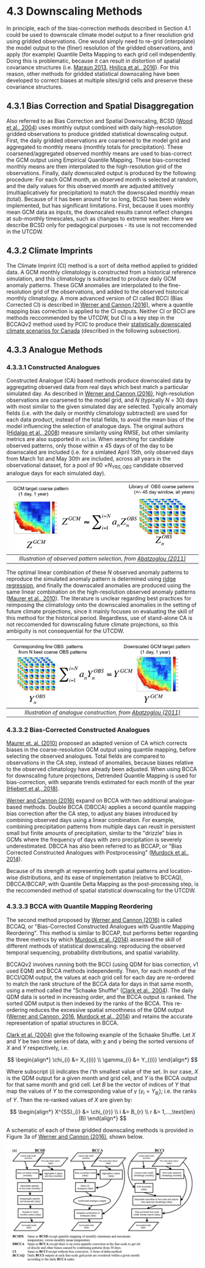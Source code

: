 # 4.3 Downscaling Methods

In principle, each of the bias-correction methods described in Section 4.1 could be used to downscale climate model output to a finer resolution grid using gridded observations. One would simply need to re-grid (interpolate) the model output to the (finer) resolution of the gridded observations, and apply (for example) Quantile Delta Mapping to each grid cell independently. Doing this is problematic, because it can result in distortion of spatial covariance structures (i.e. [Maraun 2013](doi.org/10.1175/JCLI-D-12-00821.1), [Hnilica et al., 2016](doi.org/10.1002/joc.4890)). For this reason, other methods for gridded statistical downscaling have been developed to correct biases at multiple sites/grid cells and preserve these covariance structures.

## 4.3.1 Bias Correction and Spatial Disaggregation

Also referred to as Bias Correction and Spatial Downscaling, BCSD ([Wood et al., 2004](doi.org/10.1023/B:CLIM.0000013685.99609.9e)) uses monthly output combined with daily high-resolution gridded observations to produce gridded statistical downscaling output. First, the daily gridded observations are coarsened to the model grid and aggregated to monthly means (monthly totals for precipitation). These coarsened/aggregated observed monthly means are used to bias-correct the GCM output using Empirical Quantile Mapping. These bias-corrected monthly means are then interpolated to the high-resolution grid of the observations. Finally, daily downscaled output is produced by the following procedure: For each GCM month, an observed month is selected at random, and the daily values for this observed month are adjusted attitively (multiaplicatively for precipitation) to match the downscaled monthly mean (total). Because of it has been around for so long, BCSD has been widely implemented, but has significant limitations. First, because it uses monthly mean GCM data as inputs, the downscaled results cannot reflect changes at sub-monthly timescales, such as changes to extreme weather. Here we describe BCSD only for pedagogical purposes - its use is not reccomended in the UTCDW.

## 4.3.2 Climate Imprints

The Climate Imprint (CI) method is a sort of delta method applied to gridded data. A GCM monthly climatology is constructed from a historical reference simulation, and this climatology is subtracted to produce daily GCM anomaly patterns. These GCM anomalies are interpolated to the fine-resolution grid of the observations, and added to the observed historical monthly climatology. A more advanced version of CI called BCCI (Bias Corrected CI) is described in [Werner and Cannon (2016)](doi.org/10.5194/hess-20-1483-2016), where a quantile mapping bias correction is applied to the CI outputs. Neither CI or BCCI are methods reccommended by the UTCDW, but CI is a key step in the BCCAQv2 method used by PCIC to produce their [statistically downscaled climate scenarios for Canada](https://www.pacificclimate.org/data/statistically-downscaled-climate-scenarios) (described in the following subsection).

## 4.3.3 Analogue Methods
### 4.3.3.1 Constructed Analogues

Constructed Analogue (CA) based methods produce downscaled data by aggregating observed data from real days which best match a particular simulated day. As described in [Werner and Cannon (2016)](doi.org/10.5194/hess-20-1483-2016), high-resolution observations are coarsened to the model grid, and $N$ (typically $N$ = 30) days with most similar to the given simulated day are selected. Typically anomaly fields (i.e. with the daily or monthly climatology subtracted) are used for each data product, instead of the total fields, to avoid the mean bias of the model influencing the selection of analogue days. The original authors ([Hidalgo et al., 2008](https://citeseerx.ist.psu.edu/document?repid=rep1&type=pdf&doi=2ccaf3294385bc206b751c466b4d6e2ceecf70af)) measure similarity using RMSE, but other similarity metrics are also supported in `xclim`. When searching for candidate observed patterns, only those within $\pm$ 45 days of of the day to be downscaled are included (i.e. for a simlated April 15th, only observed days from March 1st and May 30th are included, across all years in the observational dataset, for a pool of 90 $\times N_{YRS,OBS}$ candidate observed analogue days for each simulated day).

|![](./figures/ConstructedAnalogs.jpeg)|
|:--:|
|*Illustration of observed pattern selection, from [Abatzoglou (2011)](https://climate.northwestknowledge.net/MACA/MACAmethod.php)*|

The optimal linear combination of these $N$ observed anomaly patterns to reproduce the simulated anomaly pattern is determined using [ridge regression](https://en.wikipedia.org/wiki/Ridge_regression), and finally the downscaled anomalies are produced using the same linear combination on the high-resolution observed anomaly patterns ([Maurer et al., 2010](doi.org/10.5194/hess-14-1125-2010)). The literature is unclear regarding best practices for reimposing the climatology onto the downscaled anomalies in the setting of future climate projections, since it mainly focuses on evaluating the skill of this method for the historical period. Regardless, use of stand-alone CA is not reccomended for downscaling future climate projections, so this ambiguity is not consequential for the UTCDW.


|![](./figures/ConstructedAnalogs2.jpeg)|
|:--:|
|*Illustration of analogue construction, from [Abatzoglou (2011)](https://climate.northwestknowledge.net/MACA/MACAmethod.php)*|

### 4.3.3.2 Bias-Corrected Constructed Analogues

[Maurer et. al. (2010)](doi.org/10.5194/hess-14-1125-2010) proposed an adapted version of CA which corrects biases in the coarse-resolution GCM output using quantile mapping, before selecting the observed analogues. Total fields are compared to observations in the CA step, instead of anomalies, because biases relative to the observed climatology have already been adjusted. When using BCCA for downscaling future projections, Detrended Quantile Mapping is used for bias-correction, with separate trends estimated for each month of the year [(Hiebert et al., 2018)](doi.org/10.21105/joss.00360).

[Werner and Cannon (2016)](doi.org/10.5194/hess-20-1483-2016) expand on BCCA with two additional analogue-based methods. Double BCCA (DBCCA) applies a second quantile mapping bias correction after the CA step, to adjust any biases introduced by combining observed days using a linear combination. For example, combining precipitation patterns from multiple days can reuslt in persistent small but finite amounts of precipitation, similar to the "drizzle" bias in GCMs where the frequency of days with zero precipitation is severely underestimated. DBCCA has also been referred to as BCCAP, or "Bias Corrected Constructed Analogues with Postprocessing" ([Murdock et al., 2014](https://www.pacificclimate.org/sites/default/files/publications/PCIC_EC_downscaling_report_2014.pdf)). 

Because of its strength at representing both spatial patterns and location-wise distributions, and its ease of implementation (relative to BCCAQ), DBCCA/BCCAP, with Quantile Delta Mapping as the post-processing step, is the reccomended method of spatial statistical downscaling for the UTCDW.

### 4.3.3.3 BCCA with Quantile Mapping Reordering

The second method proposed by [Werner and Cannon (2016)](doi.org/10.5194/hess-20-1483-2016) is called BCCAQ, or "Bias-Corrected Constructed Analogues with Quantile Mapping Reordering". This method is similar to BCCAP, but performs better regarding the three metrics by which [Murdock et al. (2014)](https://www.pacificclimate.org/sites/default/files/publications/PCIC_EC_downscaling_report_2014.pdf) assessed the skill of different methods of statistical downscaling: reproducing the observed temporal sequencing, probability distributions, and spatial variability.

BCCAQv2 involves running both the BCCI (using QDM for bias correction, v1 used EQM) and BCCA methods independently. Then, for each month of the BCCI/QDM output, the values at each grid cell for each day are re-ordered to match the rank structure of the BCCA data for days in that same month, using a method called the "Schaake Shuffle" ([Clark et al., 2004](doi.org/10.1175/1525-7541(2004)005%3C0243:TSSAMF%3E2.0.CO;2)). The daily QDM data is sorted in increasing order, and the BCCA output is ranked. The sorted QDM output is then indexed by the ranks of the BCCA. This re-ordering reduces the excessive spatial smoothness of the QDM output ([Werner and Cannon, 2016](doi.org/10.5194/hess-20-1483-2016), [Murdock et al., 2014](https://www.pacificclimate.org/sites/default/files/publications/PCIC_EC_downscaling_report_2014.pdf)) and retains the accurate representation of spatial structures in BCCA.

[Clark et al. (2004)](doi.org/10.1175/1525-7541(2004)005%3C0243:TSSAMF%3E2.0.CO;2) give the following example of the Schaake Shuffle. Let $X$ and $Y$ be two time series of data, with $\chi$ and $\gamma$ being the sorted versions of $X$ and $Y$ respectively, i.e.

$$
\begin{align*}
    \chi_{i} &= X_{(i)} \\
    \gamma_{i} &= Y_{(i)}
\end{align*}
$$

Where subscript $(i)$ indicates the $i$'th smallest value of the set. In our case, $X$ is the QDM output for a given month and grid cell, and $Y$ is the BCCA output for that same month and grid cell. Let $B$ be the vector of indices of $Y$ that map the values of $Y$ to the corresponding value of $\gamma$ ($\gamma_{i} = Y_{B_{i}}$); i.e. the ranks of $Y$. Then the re-ranked values of $X$ are given by:

$$
\begin{align*}
    X^{SS}_{i} &= \chi_{(r)} \\
    i &= B_{r} \\
    r &= 1,...,\text{len}(B)
\end{align*}
$$

A schematic of each of these gridded downscaling methods is provided in Figure 3a of [Werner and Cannon (2016)](doi.org/10.5194/hess-20-1483-2016), shown below.

![](./figures/werner_cannon_2016_fig3.png)
